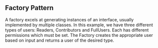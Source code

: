 ## Factory Pattern

A factory excels at generating instances of an interface, usually implemented by multiple classes. In this example, we have three different types of users: Readers, Contributors and FullUsers. Each has different permissions which must be set. The Factory creates the appropriate user based on input and returns a user of the desired type.
